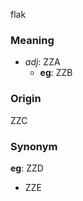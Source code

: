 flak
### Meaning
+ _adj_: ZZA
    + __eg__: ZZB

### Origin

ZZC

### Synonym

__eg__: ZZD

+ ZZE


